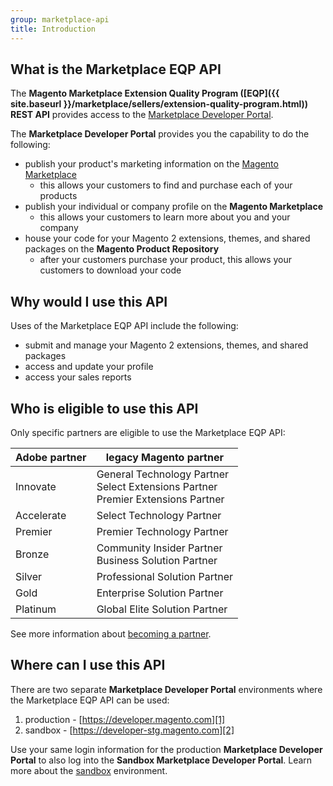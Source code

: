 ```yaml
---
group: marketplace-api
title: Introduction
---
```


## What is the Marketplace EQP API

The **Magento Marketplace Extension Quality Program ([EQP]({{ site.baseurl }}/marketplace/sellers/extension-quality-program.html)) REST API** provides access to the [Marketplace Developer Portal][1].

The **Marketplace Developer Portal** provides you the capability to do the following:

-  publish your product's marketing information on the [Magento Marketplace][3]
   -  this allows your customers to find and purchase each of your products
-  publish your individual or company profile on the **Magento Marketplace**
   -  this allows your customers to learn more about you and your company
-  house your code for your Magento 2 extensions, themes, and shared packages on the **Magento Product Repository**
   -  after your customers purchase your product, this allows your customers to download your code

## Why would I use this API

Uses of the Marketplace EQP API include the following:

-  submit and manage your Magento 2 extensions, themes, and shared packages
-  access and update your profile
-  access your sales reports

<a id="eligible"/>

## Who is eligible to use this API

Only specific partners are eligible to use the Marketplace EQP API:

| Adobe partner | legacy Magento partner |
| ------------- | ---------------------- |
| Innovate      | General Technology Partner <br/> Select Extensions Partner <br/> Premier Extensions Partner |
| Accelerate    | Select Technology Partner     |
| Premier       | Premier Technology Partner    |
| Bronze        | Community Insider Partner <br/> Business Solution Partner |
| Silver        | Professional Solution Partner |
| Gold          | Enterprise Solution Partner   |
| Platinum      | Global Elite Solution Partner |

See more information about [becoming a partner][4].

## Where can I use this API

There are two separate **Marketplace Developer Portal** environments where the Marketplace EQP API can be used:

1. production - [https://developer.magento.com][1]
1. sandbox - [https://developer-stg.magento.com][2]

Use your same login information for the production **Marketplace Developer Portal** to also log into the **Sandbox Marketplace Developer Portal**. Learn more about the [sandbox](sandbox.html) environment.

[1]: https://developer.magento.com
[2]: https://developer-stg.magento.com
[3]: https://marketplace.magento.com
[4]: https://magento.com/partners/become
